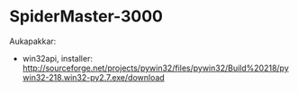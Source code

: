 SpiderMaster-3000
=================
Aukapakkar:                                                                                             
*  win32api, installer: http://sourceforge.net/projects/pywin32/files/pywin32/Build%20218/pywin32-218.win32-py2.7.exe/download


